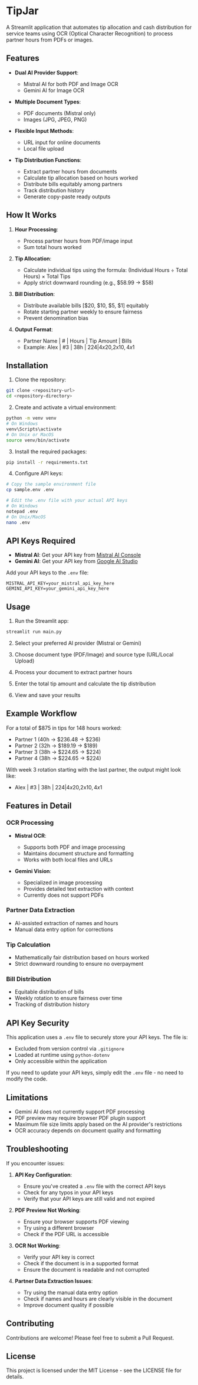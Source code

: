 # TipJar

A Streamlit application that automates tip allocation and cash distribution for service teams using OCR (Optical Character Recognition) to process partner hours from PDFs or images.

## Features

- **Dual AI Provider Support**: 
  - Mistral AI for both PDF and Image OCR
  - Gemini AI for Image OCR

- **Multiple Document Types**:
  - PDF documents (Mistral only)
  - Images (JPG, JPEG, PNG)

- **Flexible Input Methods**:
  - URL input for online documents
  - Local file upload

- **Tip Distribution Functions**:
  - Extract partner hours from documents
  - Calculate tip allocation based on hours worked
  - Distribute bills equitably among partners
  - Track distribution history
  - Generate copy-paste ready outputs

## How It Works

1. **Hour Processing**:
   - Process partner hours from PDF/image input
   - Sum total hours worked

2. **Tip Allocation**:
   - Calculate individual tips using the formula: (Individual Hours ÷ Total Hours) × Total Tips
   - Apply strict downward rounding (e.g., $58.99 → $58)

3. **Bill Distribution**:
   - Distribute available bills [$20, $10, $5, $1] equitably
   - Rotate starting partner weekly to ensure fairness
   - Prevent denomination bias

4. **Output Format**:
   - Partner Name | # | Hours | Tip Amount | Bills
   - Example: Alex | #3 | 38h | $224 | 4x$20,2x$10,4x$1

## Installation

1. Clone the repository:
```bash
git clone <repository-url>
cd <repository-directory>
```

2. Create and activate a virtual environment:
```bash
python -m venv venv
# On Windows
venv\Scripts\activate
# On Unix or MacOS
source venv/bin/activate
```

3. Install the required packages:
```bash
pip install -r requirements.txt
```

4. Configure API keys:
```bash
# Copy the sample environment file
cp sample.env .env

# Edit the .env file with your actual API keys
# On Windows
notepad .env
# On Unix/MacOS
nano .env
```

## API Keys Required

- **Mistral AI**: Get your API key from [Mistral AI Console](https://console.mistral.ai/api-keys)
- **Gemini AI**: Get your API key from [Google AI Studio](https://makersuite.google.com/app/apikey)

Add your API keys to the `.env` file:
```
MISTRAL_API_KEY=your_mistral_api_key_here
GEMINI_API_KEY=your_gemini_api_key_here
```

## Usage

1. Run the Streamlit app:
```bash
streamlit run main.py
```

2. Select your preferred AI provider (Mistral or Gemini)

3. Choose document type (PDF/Image) and source type (URL/Local Upload)

4. Process your document to extract partner hours

5. Enter the total tip amount and calculate the tip distribution

6. View and save your results

## Example Workflow

For a total of $875 in tips for 148 hours worked:
- Partner 1 (40h → $236.48 → $236)
- Partner 2 (32h → $189.19 → $189)
- Partner 3 (38h → $224.65 → $224)
- Partner 4 (38h → $224.65 → $224)

With week 3 rotation starting with the last partner, the output might look like:
- Alex | #3 | 38h | $224 | 4x$20,2x$10,4x$1

## Features in Detail

### OCR Processing
- **Mistral OCR**: 
  - Supports both PDF and image processing
  - Maintains document structure and formatting
  - Works with both local files and URLs

- **Gemini Vision**: 
  - Specialized in image processing
  - Provides detailed text extraction with context
  - Currently does not support PDFs

### Partner Data Extraction
- AI-assisted extraction of names and hours
- Manual data entry option for corrections

### Tip Calculation
- Mathematically fair distribution based on hours worked
- Strict downward rounding to ensure no overpayment

### Bill Distribution
- Equitable distribution of bills
- Weekly rotation to ensure fairness over time
- Tracking of distribution history

## API Key Security

This application uses a `.env` file to securely store your API keys. The file is:

- Excluded from version control via `.gitignore`
- Loaded at runtime using `python-dotenv`
- Only accessible within the application

If you need to update your API keys, simply edit the `.env` file - no need to modify the code.

## Limitations

- Gemini AI does not currently support PDF processing
- PDF preview may require browser PDF plugin support
- Maximum file size limits apply based on the AI provider's restrictions
- OCR accuracy depends on document quality and formatting

## Troubleshooting

If you encounter issues:

1. **API Key Configuration**:
   - Ensure you've created a `.env` file with the correct API keys
   - Check for any typos in your API keys
   - Verify that your API keys are still valid and not expired

2. **PDF Preview Not Working**:
   - Ensure your browser supports PDF viewing
   - Try using a different browser
   - Check if the PDF URL is accessible

3. **OCR Not Working**:
   - Verify your API key is correct
   - Check if the document is in a supported format
   - Ensure the document is readable and not corrupted

4. **Partner Data Extraction Issues**:
   - Try using the manual data entry option
   - Check if names and hours are clearly visible in the document
   - Improve document quality if possible

## Contributing

Contributions are welcome! Please feel free to submit a Pull Request.

## License

This project is licensed under the MIT License - see the LICENSE file for details. 
